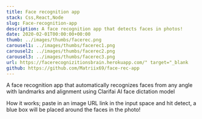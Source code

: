 ```yaml
---
title: Face recognition app
stack: Css,React,Node
slug: Face-recognition-app
description: A face recognition app that detects faces in photos!
date: 2020-02-01T00:00:00+00:00
thumb: ../images/thumbs/facerec.png
carousel1: ../images/thumbs/facerec1.png
carousel2: ../images/thumbs/facerec2.png
carousel3: ../images/thumbs/facerec3.png
url: https://facerecognizitionsbrain.herokuapp.com/" target="_blank
github: https://github.com/Matriix69/face-rec-app
---
```


A face recognition app that automatically recognizes faces from any angle with landmarks and alignment using Clarifai AI face dictation model

How it works; paste in an image URL link in the input space and hit detect, a blue box will be placed around the faces in the photo!

<!-- <a href="https://facerecognizitionsbrain.herokuapp.com/" target="_blank">Visit site</a>
<a href="https://github.com/Matriix69/face-rec-app" target="_blank">Source Code</a> -->

